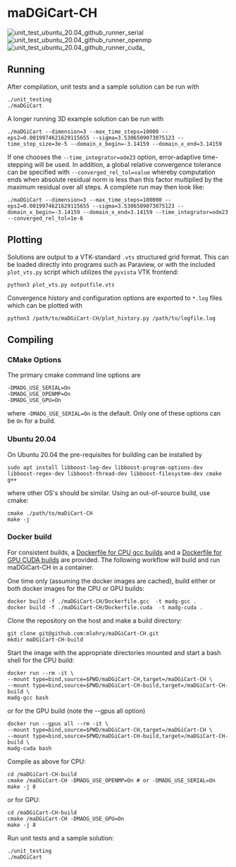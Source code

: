 # maDGiCart-CH

![unit_test_ubuntu_20.04_github_runner_serial](https://github.com/mlohry/maDGiCart-CH/actions/workflows/unit_test_github_runner.yml/badge.svg?branch=master)
![unit_test_ubuntu_20.04_github_runner_openmp](https://github.com/mlohry/maDGiCart-CH/actions/workflows/unit_test_github_runner_openmp.yml/badge.svg?branch=master)
![unit_test_ubuntu_20.04_github_runner_cuda_](https://github.com/mlohry/maDGiCart-CH/actions/workflows/unit_test_github_runner_cuda.yml/badge.svg?branch=master)

## Running

After compilation, unit tests and a sample solution can be run with

    ./unit_testing
    ./maDGiCart

A longer running 3D example solution can be run with

    ./maDGiCart --dimension=3 --max_time_steps=10000 --eps2=0.0019974621629115655 --sigma=3.5306509073075123 --time_step_size=3e-5 --domain_x_begin=-3.14159 --domain_x_end=3.14159

If one chooses the `--time_integrator=ode23` option, error-adaptive time-stepping will be used. In addition, a global relative convergence tolerance can be specified with `--converged_rel_tol=value` whereby computation ends when absolute residual norm is less than this factor multiplied by the maximum residual over all steps. A complete run may then look like:

    ./maDGiCart --dimension=3 --max_time_steps=100000 --eps2=0.0019974621629115655 --sigma=3.5306509073075123 --domain_x_begin=-3.14159 --domain_x_end=3.14159 --time_integrator=ode23 --converged_rel_tol=1e-6


## Plotting

Solutions are output to a VTK-standard `.vts` structured grid format. This can be loaded directly into programs such as Paraview, or with the included `plot_vts.py` script which utilizes the `pyvista` VTK frontend:

    python3 plot_vts.py outputfile.vts

Convergence history and configuration options are exported to `*.log` files which can be plotted with

    python3 /path/to/maDGiCart-CH/plot_history.py /path/to/logfile.log
     

## Compiling

### CMake Options

The primary cmake command line options are

    -DMADG_USE_SERIAL=On
    -DMADG_USE_OPENMP=On
    -DMADG_USE_GPU=On

where `-DMADG_USE_SERIAL=On` is the default. Only one of these options can be `On` for a build.


### Ubuntu 20.04

On Ubuntu 20.04 the pre-requisites for building can be installed by

    sudo apt install libboost-log-dev libboost-program-options-dev libboost-regex-dev libboost-thread-dev libboost-filesystem-dev cmake g++

where other OS's should be similar. Using an out-of-source build, use cmake:

    cmake ./path/to/maDiCart-CH
    make -j

### Docker build

For consistent builds, a [Dockerfile for CPU gcc builds](Dockerfile.gcc) and a [Dockerfile for GPU CUDA builds](Dockerfile.cuda) are provided. The following workflow will build and run maDGiCart-CH in a container.

One time only (assuming the docker images are cached), build either or both docker images for the CPU or GPU builds:

    docker build -f ./maDGiCart-CH/Dockerfile.gcc  -t madg-gcc .
    docker build -f ./maDGiCart-CH/Dockerfile.cuda  -t madg-cuda .

Clone the repository on the host and make a build directory:

    git clone git@github.com:mlohry/maDGiCart-CH.git
    mkdir maDGiCart-CH-build

Start the image with the appropriate directories mounted and start a bash shell for the CPU build:

    docker run --rm -it \
    --mount type=bind,source=$PWD/maDGiCart-CH,target=/maDGiCart-CH \
    --mount type=bind,source=$PWD/maDGiCart-CH-build,target=/maDGiCart-CH-build \
    madg-gcc bash
    
or for the GPU build (note the --gpus all option)

    docker run --gpus all --rm -it \
    --mount type=bind,source=$PWD/maDGiCart-CH,target=/maDGiCart-CH \
    --mount type=bind,source=$PWD/maDGiCart-CH-build,target=/maDGiCart-CH-build \
    madg-cuda bash

Compile as above for CPU:

    cd /maDGiCart-CH-build
    cmake /maDGiCart-CH -DMADG_USE_OPENMP=On # or -DMADG_USE_SERIAL=On
    make -j 8
    
or for GPU:

    cd /maDGiCart-CH-build
    cmake /maDGiCart-CH -DMADG_USE_GPU=On
    make -j 8

Run unit tests and a sample solution:

    ./unit_testing
    ./maDGiCart

